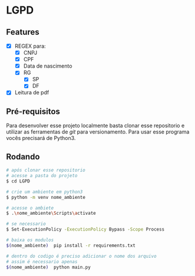 # LGPD

## Features
- [X] REGEX para:
    - [X] CNPJ
    - [X] CPF
    - [x] Data de nascimento
    - [X] RG
        - [X] SP
        - [X] DF
- [X] Leitura de pdf 

## Pré-requisitos 
Para desenvolver esse projeto localmente basta clonar esse repositorio e utilizar as ferramentas de _git_ para versionamento. 
Para usar esse programa vocês precisará de Python3.

## Rodando
```bash
# após clonar esse repositorio 
# acesse a pasta do projeto
$ cd LGPD

# crie um ambiente em python3
$ python -m venv nome_ambiente

# acesse o ambiete 
$ .\nome_ambiente\Scripts\activate

# se necessario
$ Set-ExecutionPolicy -ExecutionPolicy Bypass -Scope Process

# baixa os modulos
$(nome_ambiente)  pip install -r requirements.txt

# dentro do codigo é preciso adicionar o nome dos arquivo
# assim é necessario apenas 
$(nome_ambiente)  python main.py
```